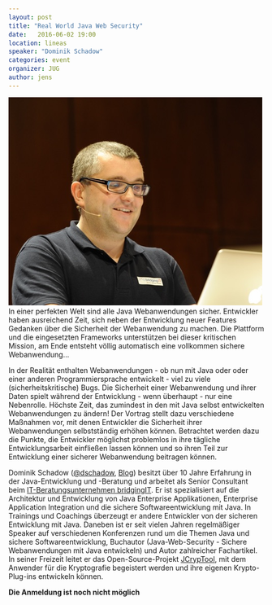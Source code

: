 ```yaml
---
layout: post
title: "Real World Java Web Security"
date:   2016-06-02 19:00
location: lineas
speaker: "Dominik Schadow"
categories: event
organizer: JUG
author: jens
---
```

<img src="/assets/articles/2016/dominik-schadow.jpg" class="speaker" />
In einer perfekten Welt sind alle Java Webanwendungen sicher. Entwickler
haben ausreichend Zeit, sich neben der Entwicklung neuer Features
Gedanken über die Sicherheit der Webanwendung zu machen. Die Plattform
und die eingesetzten Frameworks unterstützen bei dieser kritischen
Mission, am Ende entsteht völlig automatisch eine vollkommen sichere
Webanwendung...

In der Realität enthalten Webanwendungen - ob nun mit Java oder oder
einer anderen Programmiersprache entwickelt - viel zu viele
(sicherheitskritische) Bugs. Die Sicherheit einer Webanwendung und ihrer
Daten spielt während der Entwicklung - wenn überhaupt - nur eine
Nebenrolle. Höchste Zeit, das zumindest in den mit Java selbst
entwickelten Webanwendungen zu ändern! Der Vortrag stellt dazu
verschiedene Maßnahmen vor, mit denen Entwickler die Sicherheit ihrer
Webanwendungen selbstständig erhöhen können. Betrachtet werden dazu die
Punkte, die Entwickler möglichst problemlos in ihre tägliche
Entwicklungsarbeit einfließen lassen können und so ihren Teil zur
Entwicklung einer sicherer Webanwendung beitragen können.

Dominik Schadow ([@dschadow](https://twitter.com/dschadow), [Blog](http://www.dominikschadow.de))
besitzt über 10 Jahre Erfahrung in der Java-Entwicklung
und -Beratung und arbeitet als Senior Consultant beim
[IT-Beratungsunternehmen bridgingIT](www.bridging-it.de). Er ist spezialisiert auf die
Architektur und Entwicklung von Java Enterprise Applikationen,
Enterprise Application Integration und die sichere Softwareentwicklung
mit Java. In Trainings und Coachings überzeugt er andere Entwickler von
der sicheren Entwicklung mit Java. Daneben ist er seit vielen Jahren
regelmäßiger Speaker auf verschiedenen Konferenzen rund um die Themen
Java und sichere Softwareentwicklung, Buchautor (Java-Web-Security -
Sichere Webanwendungen mit Java entwickeln) und Autor zahlreicher
Fachartikel. In seiner Freizeit leitet er das Open-Source-Projekt
[JCrypTool](https://github.com/jcryptool), mit dem Anwender für die Kryptografie begeistert werden und
ihre eigenen Krypto-Plug-ins entwickeln können.

**Die Anmeldung ist noch nicht möglich**

